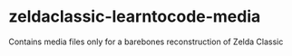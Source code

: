 # zeldaclassic-learntocode-media
Contains media files only for a barebones reconstruction of Zelda Classic
